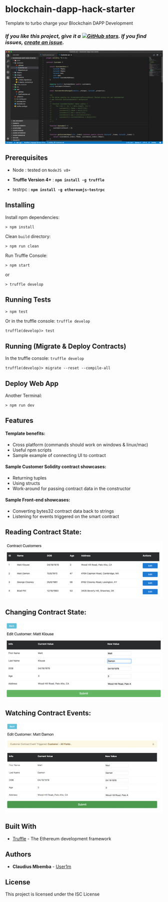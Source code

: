 # blockchain-dapp-hack-starter

Template to turbo charge your Blockchain DAPP Development

### ***If you like this project, give it a [![GitHub stars](https://img.shields.io/github/stars/user1m/blockchain-dapp-hack-starter.svg?style=social&label=Star)](https://github.com/user1m/blockchain-dapp-hack-starter).  If you find issues, [create an issue](https://github.com/user1m/blockchain-dapp-hack-starter/issues).***


![](./images/blockchain-dapp-hack-starter.gif)

## Prerequisites


* Node : tested on `NodeJS v8+`

* **Truffle Version 4+** : **`npm install -g truffle`**

* testrpc : **`npm install -g ethereumjs-testrpc`**


## Installing

Install npm dependencies: 

``` 
> npm install
```

Clean `build` directory:

```
> npm run clean 
```

Run Truffle Console:

```
> npm start 
```
or

```
> truffle develop
```

## Running Tests

```
> npm test
```

Or in the truffle console: `truffle develop`

```
truffle(develop)> test
```

## Running (Migrate & Deploy Contracts)

In the truffle console: `truffle develop`

```
truffle(develop)> migrate --reset --compile-all
```

## Deploy Web App

Another Terminal: 

```
> npm run dev  
```

## Features

#### Template benefits:

- Cross platform (commands should work on windows & linux/mac)
- Useful npm scripts
- Sample example of connecting UI to contract


#### Sample Customer Solidity contract showcases:

- Returning tuples
- Using structs
- Work-around for passing contract data in the constructor


#### Sample Front-end showcases:

- Converting bytes32 contract data back to strings
- Listening for events triggered on the smart contract


## Reading Contract State:

![](./images/list-view.png)

## Changing Contract State:

![](./images/edit-view-1.png)

## Watching Contract Events:

![](./images/edit-view.png)


## Built With

* [Truffle](http://truffleframework.com/) - The Ethereum development framework


## Authors

* **Claudius Mbemba** - [User1m](https://github.com/user1m)

## License

This project is licensed under the ISC License